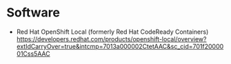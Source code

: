 # Software
- Red Hat OpenShift Local
(formerly Red Hat CodeReady Containers)  
    https://developers.redhat.com/products/openshift-local/overview?extIdCarryOver=true&intcmp=7013a000002CtetAAC&sc_cid=701f2000001Css5AAC
